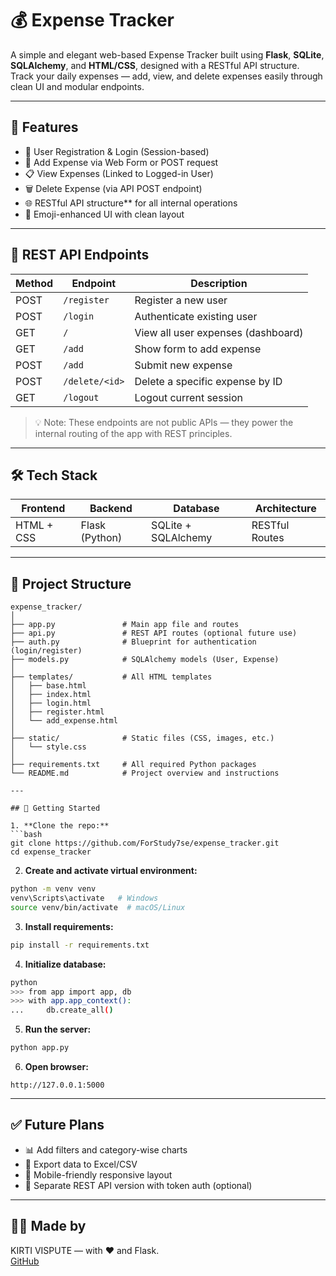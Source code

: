 # 💰 Expense Tracker

A simple and elegant web-based Expense Tracker built using **Flask**, **SQLite**, **SQLAlchemy**, and **HTML/CSS**, designed with a RESTful API structure.  
Track your daily expenses — add, view, and delete expenses easily through clean UI and modular endpoints.

---

## 🔧 Features

- 🔐 User Registration & Login (Session-based)
- 📝 Add Expense via Web Form or POST request
- 📋 View Expenses (Linked to Logged-in User)
- 🗑️ Delete Expense (via API POST endpoint)
- 🌐 RESTful API structure** for all internal operations
- 🎨 Emoji-enhanced UI with clean layout

---

## 📡 REST API Endpoints

| Method | Endpoint            | Description                      |
|--------|---------------------|----------------------------------|
| POST   | `/register`         | Register a new user              |
| POST   | `/login`            | Authenticate existing user       |
| GET    | `/`                 | View all user expenses (dashboard) |
| GET    | `/add`              | Show form to add expense         |
| POST   | `/add`              | Submit new expense               |
| POST   | `/delete/<id>`      | Delete a specific expense by ID  |
| GET    | `/logout`           | Logout current session           |

> 💡 Note: These endpoints are not public APIs — they power the internal routing of the app with REST principles.

---

## 🛠️ Tech Stack

| Frontend | Backend | Database | Architecture |
|----------|---------|----------|--------------|
| HTML + CSS | Flask (Python) | SQLite + SQLAlchemy | RESTful Routes |

---

## 📁 Project Structure

```
expense_tracker/
│
├── app.py               # Main app file and routes
├── api.py               # REST API routes (optional future use)
├── auth.py              # Blueprint for authentication (login/register)
├── models.py            # SQLAlchemy models (User, Expense)
│
├── templates/           # All HTML templates
│   ├── base.html
│   ├── index.html
│   ├── login.html
│   ├── register.html
│   └── add_expense.html
│
├── static/              # Static files (CSS, images, etc.)
│   └── style.css
│
├── requirements.txt     # All required Python packages
└── README.md            # Project overview and instructions

---

## 🚀 Getting Started

1. **Clone the repo:**
```bash
git clone https://github.com/ForStudy7se/expense_tracker.git
cd expense_tracker
```

2. **Create and activate virtual environment:**
```bash
python -m venv venv
venv\Scripts\activate   # Windows
source venv/bin/activate  # macOS/Linux
```

3. **Install requirements:**
```bash
pip install -r requirements.txt
```

4. **Initialize database:**
```bash
python
>>> from app import app, db
>>> with app.app_context():
...     db.create_all()
```

5. **Run the server:**
```bash
python app.py
```

6. **Open browser:**
```
http://127.0.0.1:5000
```

---

## ✅ Future Plans

- 📊 Add filters and category-wise charts
- 📁 Export data to Excel/CSV
- 📱 Mobile-friendly responsive layout
- 🧪 Separate REST API version with token auth (optional)

---

## 🙋‍♀️ Made by

KIRTI VISPUTE — with ❤️ and Flask.  
[GitHub](https://github.com/ForStudy7se)
